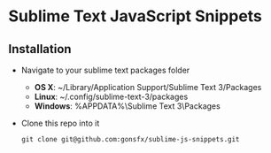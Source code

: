 Sublime Text JavaScript Snippets
================================

## Installation

- Navigate to your sublime text packages folder

  - **OS X**: ~/Library/Application Support/Sublime Text 3/Packages
  - **Linux**: ~/.config/sublime-text-3/packages
  - **Windows**: %APPDATA%\Sublime Text 3\Packages

- Clone this repo into it

  ```
  git clone git@github.com:gonsfx/sublime-js-snippets.git
  ```
